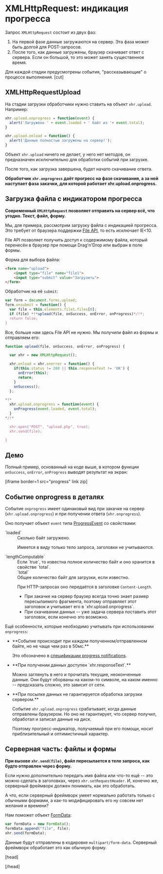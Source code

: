 # XMLHttpRequest: индикация прогресса

Запрос `XMLHttpRequest` состоит из двух фаз:
<ol>
<li>На первой фазе данные загружаются на сервер. Эта фаза может быть долгой для POST-запросов.</li>
<li>После того, как данные загружены, браузер скачивает ответ с сервера. Если он большой, то это может занять существенное время.</li>
</ol>

Для каждой стадии предусмотрены события, "рассказывающие" о процессе выполнения.
[cut]
## XMLHttpRequestUpload

На стадии загрузки обработчики нужно ставить на объект `xhr.upload`. Например:

```js
xhr.upload.onprogress = function(event) {
  alert('Загружено ' + event.loaded + ' байт из '+ event.total);
}

xhr.upload.onload = function() {
  alert('Данные полностью загружены на сервер!');
}
```

Объект `xhr.upload` ничего не делает, у него нет методов, он предназначен исключительно для обработки событий при загрузке.

После того, как загрузка завершена, будет начато скачивание ответа.

**Обработчик `xhr.onprogress` даёт прогресс на фазе скачивания, а за ней наступает фаза закачки, для которой работает xhr.upload.onprogress.** 

## Загрузка файла с индикатором прогресса

**Современный `XMLHttpRequest` позволяет отправить на сервер всё, что угодно. Текст, файл, форму.**

Мы, для примера, рассмотрим загрузку файла с индикацией прогресса. Это требует от браузера поддержки [File API](http://www.w3.org/TR/FileAPI/), то есть исключает IE<10.

File API позволяет получить доступ к содержимому файла, который перенесён в браузер при помощи Drag'n'Drop или выбран в поле формы.

Форма для выбора файла:

```html
<form name="upload">
	<input type="file" name="file1">
	<input type="submit" value="Загрузить">
</form>
```

Обработчик на её `submit`:

```js
var form = document.forms.upload;
form.onsubmit = function() {
  var file = this.elements.file1.files[0];	
  if (file) *!*upload(file, onSuccess, onError, onProgress)*/!*;	
  return false;
}
```

Все, больше нам здесь File API не нужно. Мы получили файл из формы и отправляем его:

```js
function upload(file, onSuccess, onError, onProgress) {

  var xhr = new XMLHttpRequest();

  xhr.onload = xhr.onerror = function() {
    if(this.status != 200 || this.responseText != 'OK') {
      onError(this);
      return;
    }
    onSuccess();
  };

*!*
  xhr.upload.onprogress = function(event) { 
    onProgress(event.loaded, event.total);
  }
*/!*

  xhr.open("POST", "upload.php", true); 
  xhr.send(file);

}
```

## Демо

Полный пример, основанный на коде выше, в котором функции `onSuccess`, `onError`, `onProgress` выводят результат на экран:

[iframe border=1 src="progress" link zip]

## Событие onprogress в деталях

Событие `onprogress` имеет одинаковый вид при закачке на сервер (`xhr.upload.onprogress`) и при получении ответа (`xhr.onprogress`).

Оно получает объект `event` типа [ProgressEvent](http://www.w3.org/TR/progress-events/) со свойствами:

<dl>
<dt>`loaded`</dt>
<dd>Сколько байт загружено. 

Имеется в виду только тело запроса, заголовки не учитываются.</dd>
<dt>`lengthComputable`</dt>
<dd>Если `true`, то известна полное количество байт и оно хранится в свойстве `total`.
</dd>
<dd>`total`</dd>
<dd>Общее количество байт для загрузки, если известно.

При HTTP-запросах оно передаётся в заголовке `Content-Length`. 
<ul>
<li>При закачке на сервер браузер всегда точно знает размер пересылаемого фрагмента, поэтому отправляет этот заголовок и учитывает его в `xhr.upload.onprogress`.</li>
<li>При скачивании данных -- уже задача сервера поставить этот заголовок, если конечно это возможно.</li>
</ul>
</dd>
</dl>

Ещё особенности, которые необходимо учитывать при использовании `onprogress`:

<ul>
<li>**Событие происходит при каждом полученном/отправленном байте, но не чаще чем раз в 50мс.**

Это обозначено в [спецификации progress notifications](http://www.w3.org/TR/XMLHttpRequest/#make-progress-notifications).
</li>
<li>**При получении данных доступен `xhr.responseText`.**

Можно заглянуть в него и прочитать текущие, неоконченные данные. Они будут оборваны на каком-то символе, на каком именно -- предсказать сложно, это зависит от сети.</li>
<li>**При посылке данных не гарантируется обработка загрузки сервером.**

Событие `xhr.upload.onprogress` срабатывает, когда данные отправлены браузером. Но оно не гарантирует, что сервер получил, обработал и записал данные на диск. 

Поэтому прогресс-индикатор, получаемый при его помощи, носит приблизительный и оптимистичный характер.</li>
</ul>





## Серверная часть: файлы и формы

**При вызове `xhr.send(file)`, файл пересылается в теле запроса, как будто отправлен через форму.**

Если нужно дополнительно передать имя файла или что-то ещё -- это можно сделать в заголовках, через `xhr.setRequestHeader`. И, конечно же, серверный фреймворк должен понимать, как это обработать.

А что, если серверный фреймворк умеет нормально работать только с обычными формами, а как-то модифицировать его ну совсем нет желания и времени? 

Нам поможет объект [FormData](https://developer.mozilla.org/en-US/docs/DOM/XMLHttpRequest/FormData/Using_FormData_Objects):

```js
var formData = new FormData();
formData.append("file", file);
xhr.send(formData);
```

Данные будут отправлены в кодировке `multipart/form-data`. Серверный фреймворк обработает это как обычную форму. 



[head]
<script src="/files/tutorial/ajax/script/scriptRequest.js"></script>
[/head]